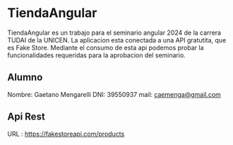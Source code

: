 # TiendaAngular

TiendaAngular es un trabajo para el seminario angular 2024 de la carrera TUDAI de la UNICEN. 
La aplicacion esta conectada a una API gratutita, que es Fake Store. Mediante el consumo de esta api podemos probar la funcionalidades requeridas para la aprobacion del seminario.


## Alumno

Nombre: Gaetano Mengarelli
DNI: 39550937
mail: caemenga@gmail.com

## Api Rest

URL : https://fakestoreapi.com/products


